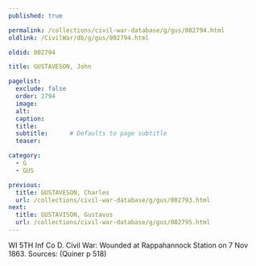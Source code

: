 ```yaml
---
published: true

permalink: /collections/civil-war-database/g/gus/002794.html
oldlink: /CivilWar/db/g/gus/002794.html

oldid: 002794

title: GUSTAVESON, John

pagelist:
  exclude: false
  order: 2794
  image: 
  alt:
  caption:
  title:
  subtitle:      # Defaults to page subtitle
  teaser:

category: 
  - G 
  - GUS

previous:
  title: GUSTAVESON, Charles
  url: /collections/civil-war-database/g/gus/002793.html  
next:
  title: GUSTAVISON, Gustavus
  url: /collections/civil-war-database/g/gus/002795.html   
---
```

WI 5TH Inf Co D. Civil War: Wounded at Rappahannock Station on 7 Nov 1863. Sources: (Quiner p 518)